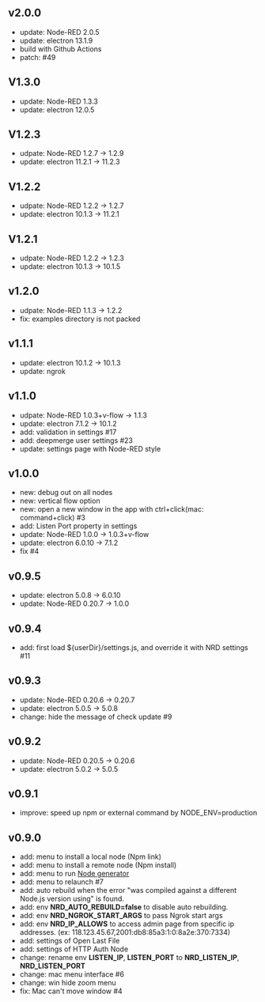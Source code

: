 ## v2.0.0
- update: Node-RED 2.0.5
- update: electron 13.1.9
- build with Github Actions
- patch: #49

## V1.3.0
- update: Node-RED 1.3.3
- update: electron 12.0.5

## V1.2.3
- udpate: Node-RED 1.2.7 -> 1.2.9
- update: electron 11.2.1 -> 11.2.3

## V1.2.2
- udpate: Node-RED 1.2.2 -> 1.2.7
- update: electron 10.1.3 -> 11.2.1

## V1.2.1
- udpate: Node-RED 1.2.2 -> 1.2.3
- update: electron 10.1.3 -> 10.1.5

## v1.2.0
- udpate: Node-RED 1.1.3 -> 1.2.2
- fix: examples directory is not packed

## v1.1.1
- update: electron 10.1.2 -> 10.1.3
- update: ngrok

## v1.1.0
- udpate: Node-RED 1.0.3+v-flow -> 1.1.3
- update: electron 7.1.2 -> 10.1.2
- add: validation in settings #17
- add: deepmerge user settings #23
- update: settings page with Node-RED style

## v1.0.0
- new: debug out on all nodes
- new: vertical flow option
- new: open a new window in the app with ctrl+click(mac: command+click) #3
- add: Listen Port property in settings
- update: Node-RED 1.0.0 -> 1.0.3+v-flow
- update: electron 6.0.10 -> 7.1.2
- fix #4

## v0.9.5
- update: electron 5.0.8 -> 6.0.10
- update: Node-RED 0.20.7 -> 1.0.0

## v0.9.4
- add: first load ${userDir}/settings.js, and override it with NRD settings #11

## v0.9.3
- update: Node-RED 0.20.6 -> 0.20.7
- update: electron 5.0.5 -> 5.0.8
- change: hide the message of check update #9

## v0.9.2
- update: Node-RED 0.20.5 -> 0.20.6
- update: electron 5.0.2 -> 5.0.5

## v0.9.1
- improve: speed up npm or external command by NODE_ENV=production

## v0.9.0
- add: menu to install a local node (Npm link)
- add: menu to install a remote node (Npm install)
- add: menu to run [Node generator](https://github.com/node-red/node-red-nodegen)
- add: menu to relaunch #7
- add: auto rebuild when the error "was compiled against a different Node.js version using" is found.
- add: env **NRD_AUTO_REBUILD=false** to disable auto rebuilding.
- add: env **NRD_NGROK_START_ARGS** to pass Ngrok start args
- add: env **NRD_IP_ALLOWS** to access admin page from specific ip addresses. (ex: 118.123.45.67,2001:db8:85a3:1:0:8a2e:370:7334)
- add: settings of Open Last File
- add: settings of HTTP Auth Node
- change: rename env **LISTEN_IP**, **LISTEN_PORT** to **NRD_LISTEN_IP**, **NRD_LISTEN_PORT**
- change: mac menu interface #6
- change: win hide zoom menu
- fix: Mac can't move window #4
